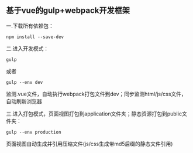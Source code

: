 基于vue的gulp+webpack开发框架
---------------------------------------------------------------------------
一.下载所有依赖包：
```
npm install --save-dev
```
二.进入开发模式：
```
gulp
```
或者
```
gulp --env dev
```
监测.vue文件，自动执行webpack打包文件到dev；同步监测html/js/css文件，自动刷新浏览器<br>

三.进入打包模式，页面视图打包到application文件夹；静态资源打包到public文件夹：
```
gulp --env production
```
页面视图自动生成并引用压缩文件(js/css生成带md5后缀的静态文件引用)<br>